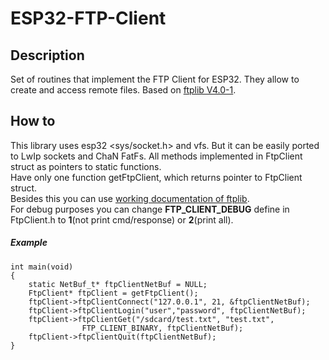 # ESP32-FTP-Client
## Description
Set of routines that implement the FTP Client for ESP32. They allow to create and access remote files. Based on [ftplib V4.0-1](https://nbpfaus.net/~pfau/ftplib/).

## How to
This library uses esp32 <sys/socket.h> and vfs. But it can be easily ported to LwIp sockets and ChaN FatFs.
All methods implemented in FtpClient struct as pointers to static functions.</br>
Have only one function getFtpClient, which returns pointer to FtpClient struct. </br>
Besides this you can use [working documentation of ftplib](https://nbpfaus.net/~pfau/ftplib/ftplib.html).</br>
For debug purposes you can change **FTP_CLIENT_DEBUG** define in FtpClient.h to **1**(not print cmd/response) or **2**(print all).

##### Example
```
int main(void)
{
    static NetBuf_t* ftpClientNetBuf = NULL;
    FtpClient* ftpClient = getFtpClient();
    ftpClient->ftpClientConnect("127.0.0.1", 21, &ftpClientNetBuf);
    ftpClient->ftpClientLogin("user","password", ftpClientNetBuf);
    ftpClient->ftpClientGet("/sdcard/test.txt", "test.txt",
                FTP_CLIENT_BINARY, ftpClientNetBuf);
    ftpClient->ftpClientQuit(ftpClientNetBuf);
}
```